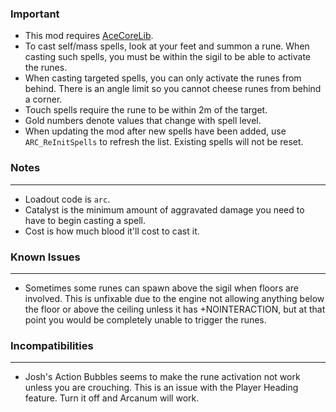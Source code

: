 ### Important
- This mod requires [AceCoreLib](https://gitlab.com/accensi/hd-addons/acecorelib).
- To cast self/mass spells, look at your feet and summon a rune. When casting such spells, you must be within the sigil to be able to activate the runes.
- When casting targeted spells, you can only activate the runes from behind. There is an angle limit so you cannot cheese runes from behind a corner.
- Touch spells require the rune to be within 2m of the target.
- Gold numbers denote values that change with spell level.
- When updating the mod after new spells have been added, use `ARC_ReInitSpells` to refresh the list. Existing spells will not be reset.

### Notes
---
- Loadout code is `arc`.
- Catalyst is the minimum amount of aggravated damage you need to have to begin casting a spell.
- Cost is how much blood it'll cost to cast it.

### Known Issues
---
- Sometimes some runes can spawn above the sigil when floors are involved. This is unfixable due to the engine not allowing anything below the floor or above the ceiling unless it has +NOINTERACTION, but at that point you would be completely unable to trigger the runes.

### Incompatibilities
---
- Josh's Action Bubbles seems to make the rune activation not work unless you are crouching. This is an issue with the Player Heading feature. Turn it off and Arcanum will work.